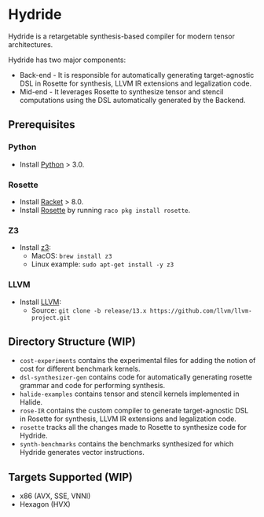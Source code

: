 # Hydride

Hydride is a retargetable synthesis-based compiler for modern tensor architectures.

Hydride has two major components:
- Back-end - It is responsible for automatically generating target-agnostic DSL in Rosette for synthesis, LLVM IR extensions and legalization code.
- Mid-end - It leverages Rosette to synthesize tensor and stencil computations using the DSL automatically generated by the Backend.

## Prerequisites

### Python
- Install [Python](https://www.python.org/downloads/) > 3.0.

### Rosette
- Install [Racket](https://github.com/racket/racket) > 8.0.
- Install [Rosette](https://docs.racket-lang.org/rosette-guide/index.html) by running `raco pkg install rosette`.

### Z3
- Install [z3](https://github.com/Z3Prover/z3):
    - MacOS: `brew install z3`
    - Linux example: `sudo apt-get install -y z3`

### LLVM
- Install [LLVM](https://github.com/llvm/llvm-project.git):
    - Source: `git clone -b release/13.x https://github.com/llvm/llvm-project.git`

## Directory Structure (WIP)
- `cost-experiments` contains the experimental files for adding the notion of cost for different benchmark kernels.
- `dsl-synthesizer-gen` contains code for automatically generating rosette grammar and code for performing synthesis.
- `halide-examples` contains tensor and stencil kernels implemented in Halide.
- `rose-IR` contains the custom compiler to generate target-agnostic DSL in Rosette for synthesis, LLVM IR extensions and legalization code.
- `rosette` tracks all the changes made to Rosette to synthesize code for Hydride.
- `synth-benchmarks` contains the benchmarks synthesized for which Hydride generates vector instructions.

## Targets Supported (WIP)
- x86 (AVX, SSE, VNNI)
- Hexagon (HVX)

